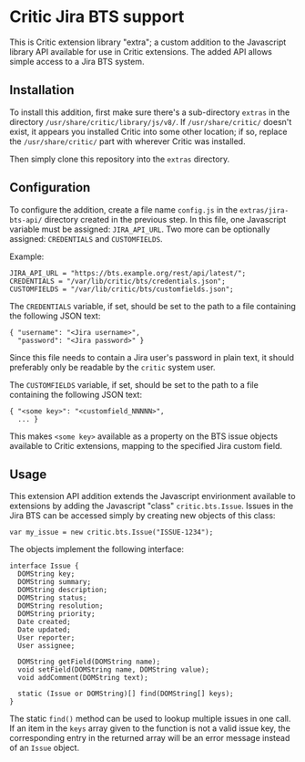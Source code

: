 Critic Jira BTS support
=======================

This is Critic extension library "extra"; a custom addition to the Javascript
library API available for use in Critic extensions. The added API allows simple
access to a Jira BTS system.

Installation
------------

To install this addition, first make sure there's a sub-directory `extras` in
the directory `/usr/share/critic/library/js/v8/`. If `/usr/share/critic/`
doesn't exist, it appears you installed Critic into some other location; if so,
replace the `/usr/share/critic/` part with wherever Critic was installed.

Then simply clone this repository into the `extras` directory.

Configuration
-------------

To configure the addition, create a file name `config.js` in the
`extras/jira-bts-api/` directory created in the previous step. In this file, one
Javascript variable must be assigned: `JIRA_API_URL`. Two more can be optionally
assigned: `CREDENTIALS` and `CUSTOMFIELDS`.

Example:

```
JIRA_API_URL = "https://bts.example.org/rest/api/latest/";
CREDENTIALS = "/var/lib/critic/bts/credentials.json";
CUSTOMFIELDS = "/var/lib/critic/bts/customfields.json";
```

The `CREDENTIALS` variable, if set, should be set to the path to a file
containing the following JSON text:

```
{ "username": "<Jira username>",
  "password": "<Jira password>" }
```

Since this file needs to contain a Jira user's password in plain text, it should
preferably only be readable by the `critic` system user.

The `CUSTOMFIELDS` variable, if set, should be set to the path to a file
containing the following JSON text:

```
{ "<some key>": "<customfield_NNNNN>",
  ... }
```

This makes `<some key>` available as a property on the BTS issue objects
available to Critic extensions, mapping to the specified Jira custom field.

Usage
-----

This extension API addition extends the Javascript envirionment available to
extensions by adding the Javascript "class" `critic.bts.Issue`. Issues in the
Jira BTS can be accessed simply by creating new objects of this class:

```
var my_issue = new critic.bts.Issue("ISSUE-1234");
```

The objects implement the following interface:

```
interface Issue {
  DOMString key;
  DOMString summary;
  DOMString description;
  DOMString status;
  DOMString resolution;
  DOMString priority;
  Date created;
  Date updated;
  User reporter;
  User assignee;

  DOMString getField(DOMString name);
  void setField(DOMString name, DOMString value);
  void addComment(DOMString text);

  static (Issue or DOMString)[] find(DOMString[] keys);
}
```

The static `find()` method can be used to lookup multiple issues in one call. If
an item in the `keys` array given to the function is not a valid issue key, the
corresponding entry in the returned array will be an error message instead of an
`Issue` object.
